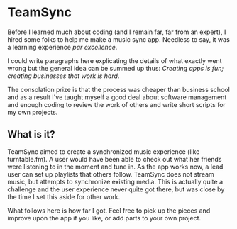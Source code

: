# TeamSync

Before I learned much about coding (and I remain far, far from an expert), I hired some folks to help me make a music sync app. Needless to say, it was a learning experience *par excellence*. 

I could write paragraphs here explicating the details of what exactly went wrong but the general idea can be summed up thus: *Creating apps is fun; creating businesses that work is hard*. 

The consolation prize is that the process was cheaper than business school and as a result I've taught myself a good deal about software management and enough coding to review the work of others and write short scripts for my own projects. 

## What is it?
TeamSync aimed to create a synchronized music experience (like turntable.fm). A user would have been able to check out what her friends were listening to in the moment and tune in. As the app works now, a lead user can set up playlists that others follow. TeamSync does not stream music, but attempts to synchronize existing media. This is actually quite a challenge and the user experience never quite got there, but was close by the time I set this aside for other work.

What follows here is how far I got. Feel free to pick up the pieces and improve upon the app if you like, or add parts to your own project.
